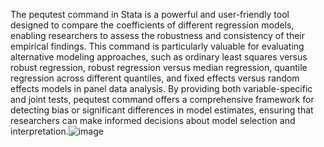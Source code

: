The pequtest command in Stata is a powerful and user-friendly tool designed to compare the coefficients of different regression models, enabling researchers to assess the robustness and consistency of their empirical findings. This command is particularly valuable for evaluating alternative modeling approaches, such as ordinary least squares versus robust regression, robust regression versus median regression, quantile regression across different quantiles, and fixed effects versus random effects models in panel data analysis. By providing both variable-specific and joint tests, pequtest command offers a comprehensive framework for detecting bias or significant differences in model estimates, ensuring that researchers can make informed decisions about model selection and interpretation.![image](https://github.com/user-attachments/assets/90769880-ca31-4ea0-ab7c-86069f181d20)
